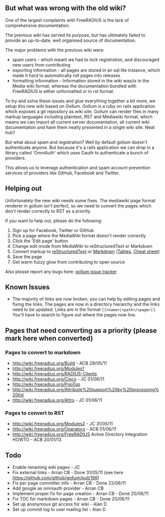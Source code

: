 ## But what was wrong with the old wiki?

One of the largest complaints with FreeRADIUS is the lack of comprehensive documentation.

The previous wiki  has served its purpose, but has ultimately failed to provide an up-to-date, well organised source of documentation.

The major problems with the previous wiki were:

* spam users - which meant we had to lock registration, and discouraged new users from contributing
* exporting information - all pages are stored in an sql lite instance, which made it hard to automatically roll pages into releases
* formatting information - Information stored in the wiki was/is in the Media wiki format, whereas the documentation bundled with FreeRADIUS is either unformatted or in rst format.

To try and solve these issues and glue everything together a bit more, we setup this new wiki based on Gollum. Gollum is a ruby on rails application which exposes a git repository as wiki site. Gollum can render files in many markup languages including plaintext, RST and Mediawiki format, which means we can import all current server documentation, all current wiki documentation and have them neatly presented in a single wiki site. Neat huh?

But what about spam and registration? Well by default gollum doesn't authenticate anyone. But because it's a rails application we can drop in a library called 'OmniAuth' which uses Oauth to authenticate a bunch of providers.

This allows us to leverage authentication and spam account prevention services of providers like GitHub, Facebook and Twitter.

## Helping out
Unfortunately the new wiki needs some fixes. The mediawiki page format renderer in gollum isn't perfect, so we need to convert the pages which don't render correctly to RST as a priority.

If you want to help out, please do the following:

1. Sign up for Facebook, Twitter or GitHub
2. Pick a page where the MediaWiki format doesn't render correctly
3. Click the 'Edit page' button
4. Change edit mode from MediaWiki to reStructuredText or Markdown
5. Convert markup to [reStructuredText](http://docutils.sourceforge.net/docs/user/rst/quickstart.html) or [Markdown](http://daringfireball.net/projects/markdown/syntax#precode) ([Tables](http://www.justatheory.com/computers/markup/markdown-table-rfc.html), [Cheat sheet](http://hw.libsyn.com/p/8/3/3/8339a864bb8faa83/Markdown_Cheat_Sheet.pdf))
6. Save the page
7. Get warm fuzzy glow from contributing to open source

Also please report any bugs here:
[gollum issue tracker](https://github.com/github/gollum/issues?_pjax=true&state=open)

## Known Issues
* The majority of links are now broken, you can help by editing pages and fixing the links. The pages are now in a directory hierarchy and the links need to be updated. Links are in the format ```[[<name>|<path>/<page>]]```. You'll have to search to figure out where the pages now live.

## Pages that need converting as a priority (please mark here when converted)

### Pages to convert to markdown
* http://wiki.freeradius.org/Build - ACB 29/05/11
* http://wiki.freeradius.org/Modules1
* http://wiki.freeradius.org/RADIUS-Clients
* http://wiki.freeradius.org/Cisco - JC 01/06/11
* http://wiki.freeradius.org/PopTop
* http://wiki.freeradius.org/Attribute%20support%20by%20processing%20list
* http://wiki.freeradius.org/Attrs - JC 01/06/11

### Pages to convert to RST
* http://wiki.freeradius.org/Modules2 - JC 31/05/11
* http://wiki.freeradius.org/Operators - ACB 01/06/11
* http://wiki.freeradius.org/FreeRADIUS Active Directory Integration HOWTO - ACB 20/01/13

## Todo
* Enable renaming wiki pages - JC
* Fix external links - Arran CB - Done 31/05/11 (see here https://github.com/github/gollum/pull/166)
* Fix per page committer info - Arran CB - Done 22/06/11 
* Add google as omniauth provider - Arran CB
* Implement proper fix for page creation - Arran CB - Done 20/06/11
* Fix TOC for markdown pages - Arran CB - Done 20/06/11
* Set up anonymous git access for wiki - Alan D
* Set up commit log to user mailing list - Alan D